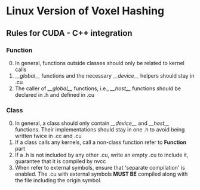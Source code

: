 # Linux Version of Voxel Hashing

## Rules for CUDA - C++ integration

### Function
0. In general, functions outside classes should only be
 related to kernel calls
1. *\_\_global__* functions and the necessary *\_\_device__*
  helpers should stay in .cu
2. The caller of *\_\_global__* functions, 
  i.e., *\_\_host__* functions should be 
  declared in .h and defined in .cu

### Class
0. In general, a class should only contain 
  *\_\_device__* and *\_\_host__* functions.
  Their implementations should stay in one .h to avoid being 
  written twice in .cc and .cu
1. If a class calls any kernels, call a non-class function
  refer to **Function** part
2. If a .h is not included by any other .cu, write an empty
  .cu to include it, guarantee that it is compiled by nvcc
4. When refer to external symbols, ensure that 
  'separate compilation' is enabled. The .cu with external 
  symbols **MUST BE** compiled along with the file including
  the origin symbol.